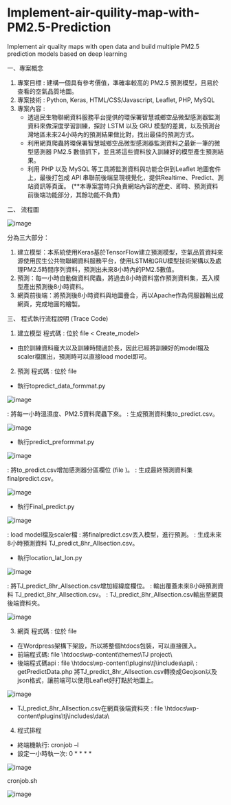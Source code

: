 # Implement-air-quility-map-with-PM2.5-Prediction
Implement air quality maps with open data and build multiple PM2.5 prediction models based on deep learning


一、專案概念

1.  專案目標 : 建構一個具有參考價值，準確率較高的 PM2.5 預測模型，且易於查看的空氣品質地圖。
2.  專案技術 : Python, Keras, HTML/CSS/Javascript, Leaflet, PHP, MySQL
3.  專案內容 : 
    - 透過民生物聯網資料服務平台提供的環保署智慧城鄉空品微型感測器監測資料來做深度學習訓練，探討 LSTM 以及 GRU 模型的差異，以及預測台灣地區未來24小時內的預測結果做比對，找出最佳的預測方式。
    - 利用網頁爬蟲將環保署智慧城鄉空品微型感測器監測資料之最新一筆的微型感測器 PM2.5 數值抓下，並且將這些資料放入訓練好的模型產生預測結果。
    - 利用 PHP 以及 MySQL 等工具將監測資料與功能合併到Leaflet 地圖套件上，最後打包成 API 串聯前後端呈現視覺化，提供Realtime、Predict、測站資訊等頁面。
      (**本專案當時只負責網站內容的歷史、即時、預測資料前後端功能部分，其餘功能不負責)

二、	流程圖

![image](https://user-images.githubusercontent.com/107039489/196293510-1d4941c0-1def-4aaf-831a-88ee1e18f58e.png)

分為三大部分：
1.	建立模型：本系統使用Keras基於TensorFlow建立預測模型，空氣品質資料來源使用民生公共物聯網資料服務平台，使用LSTM和GRU模型技術架構以及處理PM2.5時間序列資料，預測出未來8小時內的PM2.5數值。
2.	預測：每一小時自動做資料爬蟲，將過去8小時資料當作預測資料集，丟入模型產出預測後8小時資料。
3.	網頁前後端：將預測後8小時資料與地圖疊合，再以Apache作為伺服器輸出成網頁，完成地圖的繪製。

三、	程式執行流程說明 (Trace Code)
1.	建立模型
程式碼 : 位於 file < Create_model> 
-	由於訓練資料龐大以及訓練時間過於長，因此已經將訓練好的model檔及scaler檔匯出，預測時可以直接load model即可。


2.	預測
程式碼 : 位於 file<Predict> 
-	執行topredict_data_formmat.py
  
![image](https://user-images.githubusercontent.com/107039489/196293913-25720eaa-aa31-4eee-a3ea-520037b99ba9.png)
  
: 將每一小時溫濕度、PM2.5資料爬蟲下來。
: 生成預測資料集to_predict.csv。
  
![image](https://user-images.githubusercontent.com/107039489/196294022-b75f53ae-d458-4a94-a148-839d9630fc38.png)
  

- 執行predict_preformmat.py
  
![image](https://user-images.githubusercontent.com/107039489/196294107-7319da32-6666-418c-924f-ee346c7829b1.png)
  
: 將to_predict.csv增加感測器分區欄位 (file <sensor>)。
: 生成最終預測資料集finalpredict.csv。
  
![image](https://user-images.githubusercontent.com/107039489/196294180-4addddb8-97c7-4459-98b3-2269d171f312.png)
  

-	執行Final_predict.py
  
![image](https://user-images.githubusercontent.com/107039489/196294213-ec68d920-7815-42c6-8fa3-b44b2cb45e1b.png)
  
  : load model檔及scaler檔
  : 將finalpredict.csv丟入模型，進行預測。
  : 生成未來8小時預測資料 TJ_predict_8hr_Allsection.csv。

-	執行location_lat_lon.py
  
![image](https://user-images.githubusercontent.com/107039489/196294277-2085e4d7-8454-4e65-b831-1bd9259c93a3.png)
  
  : 將TJ_predict_8hr_Allsection.csv增加經緯度欄位。
  : 輸出覆蓋未來8小時預測資料 TJ_predict_8hr_Allsection.csv。
  : TJ_predict_8hr_Allsection.csv輸出至網頁後端資料夾。
  
![image](https://user-images.githubusercontent.com/107039489/196294308-b7f26357-5669-4a69-8ca0-ab812aa884ea.png)


  
3.	網頁
程式碼 : 位於 file<Web> 
-	在Wordpress架構下架設，所以將整個htdocs包裝，可以直接匯入。
-	前端程式碼:  file<Web> \\htdocs\\wp-content\\themes\\TJ project\\
-	後端程式碼api 
  :  file<Web> \\htdocs\\wp-content\\plugins\\tj\\includes\\api\\
  : getPredictData.php
將TJ_predict_8hr_Allsection.csv轉換成Geojson以及json格式，讓前端可以使用Leaflet好打點於地圖上。
  
![image](https://user-images.githubusercontent.com/107039489/196294376-d370cf28-2bbb-4077-99a4-2b3d25a581c3.png)

-	TJ_predict_8hr_Allsection.csv在網頁後端資料夾
  :  file<Web> \\htdocs\\wp-content\\plugins\\tj\\includes\\data\\

  
  
4.	程式排程
-	終端機執行: cronjob –l
-	設定一小時執一次: 0 * * * * 
  
![image](https://user-images.githubusercontent.com/107039489/196294601-7e6c520e-f419-4827-9ebf-7c075392d6a6.png)

cronjob.sh
  
![image](https://user-images.githubusercontent.com/107039489/196294631-97f693ed-252f-4939-b1b2-543d0225dfe5.png)




